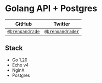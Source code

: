 # Golang API + Postgres

| GitHub | Twitter |
| ------ | --------- |
| [`@brenoandrade`](https://github.com/brenoandrade) | [`@brenoandrader`](https://twitter.com/brenoandrader) |

## Stack

- Go 1.20
- Echo v4
- NginX
- Postgres
